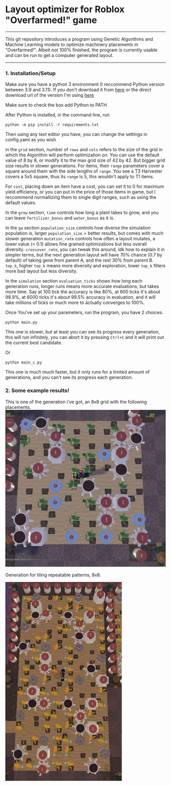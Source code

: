 # Layout optimizer for Roblox "Overfarmed!" game

---

This git repository introduces a program using Genetic Algorithms and Machine Learning models to optimize machinery placements in "Overfarmed!". Albeit not 100% finished, the program is currently usable and can be run to get a computer generated layout.

---

### 1. Installation/Setup
   Make sure you have a python 3 environment (I reccommend Python version between 3.9 and 3.11). If you don't download it from  [here](https://www.python.org) or the direct download url of the version I'm using [here](https://www.python.org/ftp/python/3.10.11/python-3.10.11-amd64.exe)

   Make sure to check the box add Python to PATH

   After Python is installed, in the command line, run
   ```cli
  python -m pip install -r requirements.txt
  ```

  Then using any text editor you have, you can change the settings in config.yaml as you wish
  
  in the `grid` section, number of `rows` and `cols` refers to the size of the grid in which the Algorithm will perform optimization on. You can use the default value of 8 by 8, or modify it to the max grid size of 42 by 42. But bigger grid size results in slower generations.
  For items, their `range` parameters cover a square around them with the side lengths of `range`. You see a T3 Harvester covers a 5x5 square, thus its `range` is 5, this wouldn't apply to T1 items.
  
  For `cost`, placing down an item have a cost, you can set it to 0 for maximum yield efficiency, or you can put in the price of those items in game, but I reccommend normallizing them to single digit ranges, such as using the default values.
  
  In the `grow` section, `time` controls how long a plant takes to grow, and you can leave `fertilizer_bonus` and `water_bonus` as it is.
  
  In the `ga` section
  `population_size` controls how diverse the simulation population is, larger `population_size` = better results, but comes with much slower generation
  `mutation_rate` controls how often a layout mutates, a lower value (< 0.1) allows fine grained optimizations but less overall diversity.
  `crossover_rate`, you can tweak this around, idk how to explain it in simpler terms, but the next generation layout will have 70% chance (0.7 by default) of taking gene from parent A, and the rest 30% from parent B.
  `top_k`, higher `top_k` means more diversity and exploration, lower `top_k` filters more bad layout but less diversity.

  In the `simulation` section
  `evaluation_ticks` shows how long each generation runs, longer runs means more accurate evaluations, but takes more time. Say at 100 tick the accuracy is like 80%, at 600 ticks it's about 98.9%, at 6000 ticks it's about 99.5% accuracy in evaluation, and it will take millions of ticks or much more to actually converges to 100%.

  Once You've set up your parameters, run the program, you have 2 choices.
  ```cli
  python main.py
  ```
  This one is slower, but at least you can see its progress every generation, this will run infinitely, you can abort it by pressing `Ctrl+C` and it will print out the current best candidate.

  Or
  ```cli
  python main_c.py
  ```
  This one is much much faster, but it only runs for a limited amount of generations, and you can't see its progress each generation.
### 2. Some example results!
  This is one of the generation i've got, an 8x8 grid with the following placements.
  ![Figure 1](/images/figure1.png)

  Generation for tiling repeatable patterns, 8x8.
  
  ![Figure 2](/images/figure2.png)
